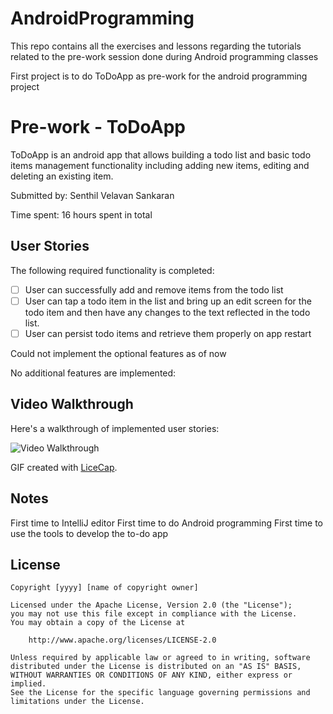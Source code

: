 # AndroidProgramming
This repo contains all the exercises and lessons regarding the tutorials related to the pre-work session done during Android programming classes

First project is to do ToDoApp as pre-work for the android programming project


# Pre-work - ToDoApp

ToDoApp is an android app that allows building a todo list and basic todo items management functionality including adding new items, editing and deleting an existing item.

Submitted by: Senthil Velavan Sankaran

Time spent: 16 hours spent in total

## User Stories

The following required functionality is completed:

* [ ] User can successfully add and remove items from the todo list
* [ ] User can tap a todo item in the list and bring up an edit screen for the todo item and then have any changes to the text reflected in the todo list.
* [ ] User can persist todo items and retrieve them properly on app restart

Could not implement the optional features as of now

No additional features are implemented:


## Video Walkthrough 

Here's a walkthrough of implemented user stories:

<img src='http://i.imgur.com/link/to/your/gif/file.gif' title='Video Walkthrough' width='' alt='Video Walkthrough' />

GIF created with [LiceCap](http://www.cockos.com/licecap/).

## Notes

First time to IntelliJ editor
First time to do Android programming
First time to use the tools to develop the to-do app

## License

    Copyright [yyyy] [name of copyright owner]

    Licensed under the Apache License, Version 2.0 (the "License");
    you may not use this file except in compliance with the License.
    You may obtain a copy of the License at

        http://www.apache.org/licenses/LICENSE-2.0

    Unless required by applicable law or agreed to in writing, software
    distributed under the License is distributed on an "AS IS" BASIS,
    WITHOUT WARRANTIES OR CONDITIONS OF ANY KIND, either express or implied.
    See the License for the specific language governing permissions and
    limitations under the License.
